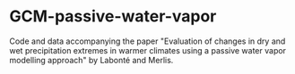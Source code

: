 # GCM-passive-water-vapor

Code and data accompanying the paper "Evaluation of changes in dry and wet precipitation extremes in warmer climates using a passive water vapor modelling approach" by Labonté and Merlis.
